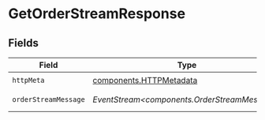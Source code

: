 # GetOrderStreamResponse


## Fields

| Field                                                              | Type                                                               | Required                                                           | Description                                                        |
| ------------------------------------------------------------------ | ------------------------------------------------------------------ | ------------------------------------------------------------------ | ------------------------------------------------------------------ |
| `httpMeta`                                                         | [components.HTTPMetadata](../../models/components/httpmetadata.md) | :heavy_check_mark:                                                 | N/A                                                                |
| `orderStreamMessage`                                               | *EventStream<components.OrderStreamMessage>*                       | :heavy_minus_sign:                                                 | A stream of orders                                                 |